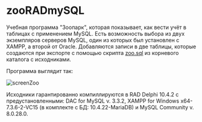 # zooRADmySQL

Учебная программа "Зоопарк", которая показывает, как вести учёт в таблицах с применением MySQL. Есть возможность выбора из двух экземпляров серверов MySQL, один из которых был установлен с XAMPP, а второй от Oracle. Добавляются записи в две таблицы, которые создаются при экспорте с помощью скрипта [zoo.sql](https://github.com/alex1543/zooRADmySQL/files/8237764/zoo.sql.txt) из корневого каталога с исходниками.

Программа выглядит так:

![screenZoo](https://user-images.githubusercontent.com/10297748/158021404-023645a8-dfeb-40f4-b557-a8b99b58ead9.png)

Исходники гарантированно компиллируются в RAD Delphi 10.4.2 с предустановленными: DAC for MySQL v. 3.3.2, XAMPP for Windows x64-7.3.6-2-VC15 (в комплекте с БД: 10.4.22-MariaDB) и MySQL Community v. 8.0.28.0.
